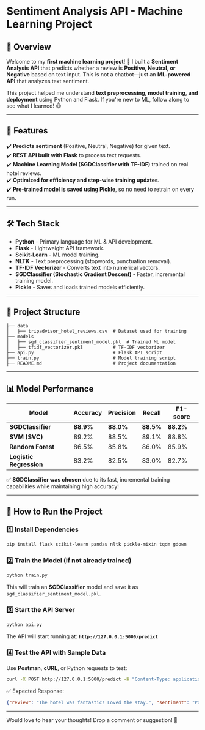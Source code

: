 # Sentiment Analysis API - Machine Learning Project

## 📌 Overview
Welcome to my **first machine learning project**! 🚀 I built a **Sentiment Analysis API** that predicts whether a review is **Positive, Neutral, or Negative** based on text input. This is not a chatbot—just an **ML-powered API** that analyzes text sentiment.

This project helped me understand **text preprocessing, model training, and deployment** using Python and Flask. If you're new to ML, follow along to see what I learned! 😃

---

## 🎯 Features
✔️ **Predicts sentiment** (Positive, Neutral, Negative) for given text.  
✔️ **REST API built with Flask** to process text requests.  
✔️ **Machine Learning Model (SGDClassifier with TF-IDF)** trained on real hotel reviews.  
✔️ **Optimized for efficiency and step-wise training updates.**  
✔️ **Pre-trained model is saved using Pickle**, so no need to retrain on every run.  

---

## 🛠 Tech Stack
- **Python** - Primary language for ML & API development.  
- **Flask** - Lightweight API framework.  
- **Scikit-Learn** - ML model training.  
- **NLTK** - Text preprocessing (stopwords, punctuation removal).  
- **TF-IDF Vectorizer** - Converts text into numerical vectors.  
- **SGDClassifier (Stochastic Gradient Descent)** - Faster, incremental training model.  
- **Pickle** - Saves and loads trained models efficiently.  

---

## 📂 Project Structure
```
├── data
│   ├── tripadvisor_hotel_reviews.csv  # Dataset used for training
├── models
│   ├── sgd_classifier_sentiment_model.pkl  # Trained ML model
│   ├── tfidf_vectorizer.pkl           # TF-IDF vectorizer
├── api.py                             # Flask API script
├── train.py                           # Model training script
├── README.md                          # Project documentation
```

---

## 📊 Model Performance
| Model                | Accuracy | Precision | Recall | F1-score |
|----------------------|---------|-----------|--------|----------|
| **SGDClassifier**   | **88.9%** | **88.0%** | **88.5%** | **88.2%** |
| **SVM (SVC)**       | 89.2%    | 88.5%     | 89.1%  | 88.8%    |
| **Random Forest**   | 86.5%    | 85.8%     | 86.0%  | 85.9%    |
| **Logistic Regression** | 83.2% | 82.5%     | 83.0%  | 82.7%    |

✅ **SGDClassifier was chosen** due to its fast, incremental training capabilities while maintaining high accuracy!

---

## 🚀 How to Run the Project
### 1️⃣ Install Dependencies
```bash
pip install flask scikit-learn pandas nltk pickle-mixin tqdm gdown
```

### 2️⃣ Train the Model (if not already trained)
```bash
python train.py
```
This will train an **SGDClassifier** model and save it as `sgd_classifier_sentiment_model.pkl`.

### 3️⃣ Start the API Server
```bash
python api.py
```
The API will start running at: **`http://127.0.0.1:5000/predict`**

### 4️⃣ Test the API with Sample Data
Use **Postman**, **cURL**, or Python requests to test:
```bash
curl -X POST http://127.0.0.1:5000/predict -H "Content-Type: application/json" -d '{"review": "The hotel was fantastic! Loved the stay."}'
```
✅ Expected Response:
```json
{"review": "The hotel was fantastic! Loved the stay.", "sentiment": "Positive"}
```

---

Would love to hear your thoughts! Drop a comment or suggestion! 🚀
